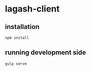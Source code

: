 # lagash-client


## installation

```
npm install
```

## running development side

```
gulp serve
```
